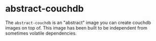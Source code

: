 # abstract-couchdb
The ```abstract-couchdb``` is an "abstract" image you can create couchdb images on top of.
This image has been built to be independent from sometimes volatile dependencies.

